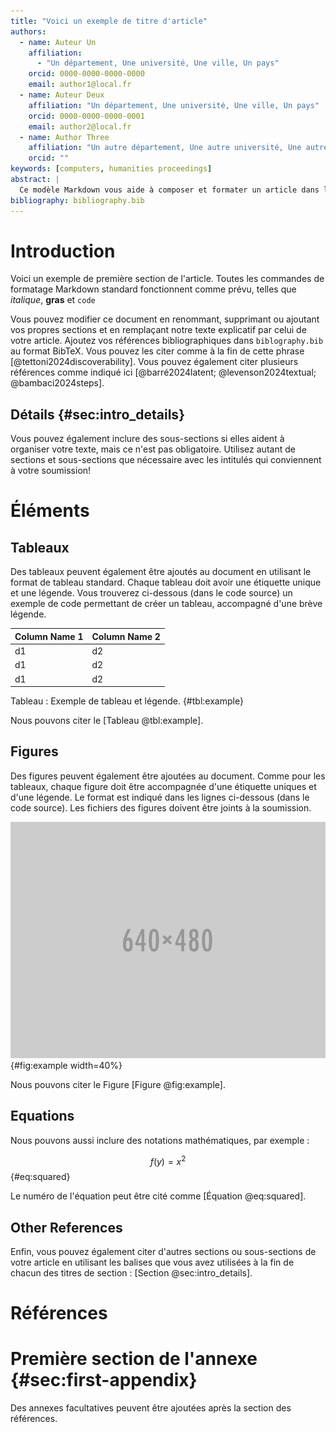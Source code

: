 ```yaml
---
title: "Voici un exemple de titre d'article"
authors:
  - name: Auteur Un
    affiliation: 
      - "Un département, Une université, Une ville, Un pays"
    orcid: 0000-0000-0000-0000
    email: author1@local.fr
  - name: Auteur Deux
    affiliation: "Un département, Une université, Une ville, Un pays"
    orcid: 0000-0000-0000-0001
    email: author2@local.fr
  - name: Author Three
    affiliation: "Un autre département, Une autre université, Une autre ville, Un autre pays"
    orcid: ""
keywords: [computers, humanities proceedings]
abstract: |
  Ce modèle Markdown vous aide à composer et formater un article dans l'Anthologie d'ACH. En pratique, le résumé de l'article doit être un paragraphe rédigé en anglais synthétisant le plan et les principales contributions de l'article. 
bibliography: bibliography.bib
---
```


# Introduction

Voici un exemple de première section de l'article. Toutes les commandes de
formatage Markdown standard fonctionnent comme prévu, telles que
*italique*, **gras** et `code`


Vous pouvez modifier ce document en renommant, supprimant ou ajoutant vos
propres sections et en remplaçant notre texte explicatif par celui de votre
article. Ajoutez vos références bibliographiques dans `biblography.bib`
au format BibTeX. Vous pouvez les citer comme à la fin de cette phrase
[@tettoni2024discoverability]. Vous pouvez également citer plusieurs
références comme indiqué ici [@barré2024latent; @levenson2024textual; @bambaci2024steps].

## Détails {#sec:intro_details}

Vous pouvez également inclure des sous-sections si elles aident à organiser votre texte, mais ce n'est pas obligatoire. Utilisez autant de sections et sous-sections que nécessaire avec les intitulés qui conviennent à votre soumission!

# Éléments

## Tableaux

Des tableaux peuvent également être ajoutés au document en utilisant le format
de tableau standard. Chaque tableau doit avoir une étiquette unique et
une légende. Vous trouverez ci-dessous (dans le code source) un exemple
de code permettant de créer un tableau, accompagné d'une brève légende.

| Column Name 1 | Column Name 2 |
|---------------|---------------|
| d1            | d2            |
| d1            | d2            |
| d1            | d2            |

Tableau : Exemple de tableau et légende. {#tbl:example}

Nous pouvons citer le [Tableau @tbl:example].

## Figures

Des figures peuvent également être ajoutées au document. Comme pour les
tableaux, chaque figure doit être accompagnée d'une étiquette uniques et
d'une légende. Le format est indiqué dans les lignes ci-dessous
(dans le code source). Les fichiers des figures doivent être joints à la
soumission.

![Exemple de figure et légende.](640x480.png){#fig:example width=40%}

Nous pouvons citer le Figure [Figure @fig:example].

## Equations

Nous pouvons aussi inclure des notations mathématiques, par exemple :

$$f(y) = x^2$$ {#eq:squared}

Le numéro de l'équation peut être cité comme [Équation @eq:squared].

## Other References

Enfin, vous pouvez également citer d'autres sections ou sous-sections de
votre article en utilisant les balises que vous avez utilisées à la fin
de chacun des titres de section : [Section @sec:intro_details].

# Références

<!-- La bibliographie sera automatiquement générée ici à partir du fichier bibliographique. -->

# Première section de l'annexe {#sec:first-appendix}

Des annexes facultatives peuvent être ajoutées après la section des références. 
